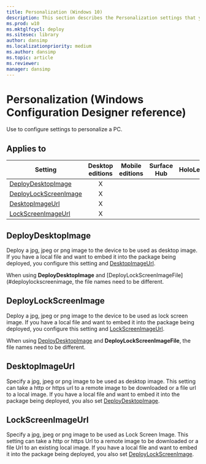 ```yaml
---
title: Personalization (Windows 10)
description: This section describes the Personalization settings that you can configure in provisioning packages for Windows 10 using Windows Configuration Designer.
ms.prod: w10
ms.mktglfcycl: deploy
ms.sitesec: library
author: dansimp
ms.localizationpriority: medium
ms.author: dansimp
ms.topic: article
ms.reviewer: 
manager: dansimp
---
```


# Personalization (Windows Configuration Designer reference)

Use to configure settings to personalize a PC.

## Applies to

| Setting   | Desktop editions | Mobile editions | Surface Hub | HoloLens | IoT Core |
| --- | :---: | :---: | :---: | :---: | :---: |
| [DeployDesktopImage](#deploydesktopimage) | X  |  |  |  |  |
| [DeployLockScreenImage](#deploylockscreenimage) | X  |  |  |  |  |
| [DesktopImageUrl](#desktopimageurl) | X  |  |  |  |  |
| [LockScreenImageUrl](#lockscreenimageurl) | X  |  |  |  |  |

## DeployDesktopImage

Deploy a jpg, jpeg or png image to the device to be used as desktop image. If you have a local file and want to embed it into the package being deployed, you configure this setting and [DesktopImageUrl](#desktopimageurl).

When using **DeployDesktopImage** and [DeployLockScreenImageFile](#deploylockscreenimage, the file names need to be different. 

## DeployLockScreenImage

Deploy a jpg, jpeg or png image to the device to be used as lock screen image. If you have a local file and want to embed it into the package being deployed, you configure this setting and [LockScreenImageUrl](#lockscreenimageurl).

When using [DeployDesktopImage](#deploydesktopimage) and **DeployLockScreenImageFile**, the file names need to be different.

## DesktopImageUrl

Specify a jpg, jpeg or png image to be used as desktop image. This setting can take a http or https url to a remote image to be downloaded or a file url to a local image. If you have a local file and want to embed it into the package being deployed, you also set [DeployDesktopImage](#deploydesktopimage).

## LockScreenImageUrl

Specify a jpg, jpeg or png image to be used as Lock Screen Image. This setting can take a http or https Url to a remote image to be downloaded or a file Url to an existing local image. If you have a local file and want to embed it into the package being deployed, you also set [DeployLockScreenImage](#deploylockscreenimage).
